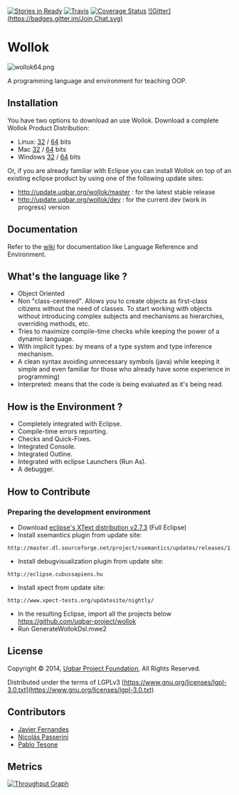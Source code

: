 [![Stories in Ready](https://badge.waffle.io/uqbar-project/wollok.png?label=ready&title=Ready)](https://waffle.io/uqbar-project/wollok)
[![Travis](https://travis-ci.org/uqbar-project/wollok.svg?branch=master)](https://travis-ci.org/uqbar-project/wollok?branch=master)
[![Coverage Status](https://coveralls.io/repos/uqbar-project/wollok/badge.svg)](https://coveralls.io/r/uqbar-project/wollok)
[![Gitter](https://badges.gitter.im/Join Chat.svg)](https://gitter.im/uqbar-project/wollok?utm_source=badge&utm_medium=badge&utm_campaign=pr-badge&utm_content=badge)
# Wollok #

![wollok64.png](https://bitbucket.org/repo/annz6R/images/1431350970-wollok64.png)


A programming language and environment for teaching OOP.

## Installation ##

You have two options to download an use Wollok.
Download a complete Wollok Product Distribution:
* Linux: [32](http://download.uqbar.org/wollok-linux.gtk.x86.zip) / [64](http://download.uqbar.org/wollok-linux.gtk.x86_64.zip) bits
* Mac [32](http://download.uqbar.org/wollok-macosx.cocoa.x86.zip) / [64](http://download.uqbar.org/wollok-macosx.cocoa.x86_64.zip) bits
* Windows [32](http://download.uqbar.org/wollok-win32.win32.x86.zip) / [64](http://download.uqbar.org/wollok-win32.win32.x86_64.zip) bits

Or, if you are already familiar with Eclipse you can install Wollok on top of an existing eclipse product by using one of the following update sites:

* http://update.uqbar.org/wollok/master : for the latest stable release
* http://update.uqbar.org/wollok/dev : for the current dev (work in progress) version


## Documentation ##

Refer to the [wiki](https://github.com/uqbar-project/wollok/wiki/Home) for documentation like Language Reference and Environment.

## What's the language like ? ##

* Object Oriented
* Non "class-centered". Allows you to create objects as first-class citizens without the need of classes. To start working with objects without introducing complex subjects and mechanisms as hierarchies, overriding methods, etc.
* Tries to maximize compile-time checks while keeping the power of a dynamic language.
* With implicit types: by means of a type system and type inference mechanism.
* A clean syntax avoiding unnecessary symbols (java) while keeping it simple and even familiar for those who already have some experience in programming) 
* Interpreted: means that the code is being evaluated as it's being read.

## How is the Environment ? ##

* Completely integrated with Eclipse.
* Compile-time errors reporting.
* Checks and Quick-Fixes.
* Integrated Console.
* Integrated Outline.
* Integrated with eclipse Launchers (Run As).
* A debugger.

## How to Contribute ##
### Preparing the development environment ###

 * Download [eclipse's XText distribution v2.7.3](http://www.eclipse.org/Xtext/download.html) (Full Eclipse)
 * Install xsemantics plugin from update site:
```
http://master.dl.sourceforge.net/project/xsemantics/updates/releases/1.7
```
 * Install debugvisualization plugin from update site:
```
http://eclipse.cubussapiens.hu
```
 * Install xpect from update site:
```
http://www.xpect-tests.org/updatesite/nightly/
```
 * In the resulting Eclipse, import all the projects below https://github.com/uqbar-project/wollok
 * Run GenerateWollokDsl.mwe2

## License ##

Copyright © 2014, [Uqbar Project Foundation](http://www.uqbar-project.org/), All Rights Reserved.

Distributed under the terms of LGPLv3
[https://www.gnu.org/licenses/lgpl-3.0.txt](https://www.gnu.org/licenses/lgpl-3.0.txt)

## Contributors ##

* [Javier Fernandes](http://ar.linkedin.com/pub/javier-fernandes/4/441/14/)
* [Nicolás Passerini](http://ar.linkedin.com/in/nicolaspasserini)
* [Pablo Tesone](http://ar.linkedin.com/in/tesonep)


## Metrics ##
[![Throughput Graph](https://graphs.waffle.io/uqbar-project/wollok/throughput.svg)](https://waffle.io/uqbar-project/wollok/metrics)
